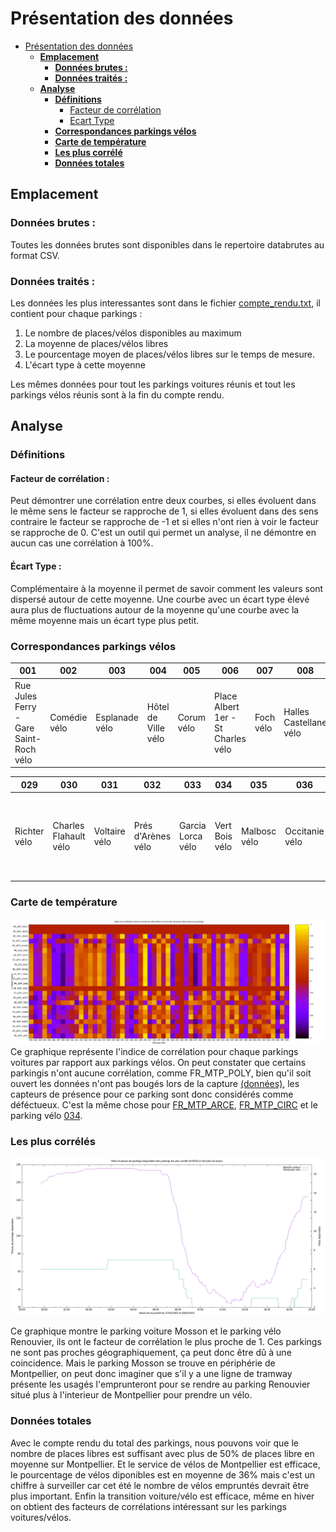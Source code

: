 # Présentation des données

- [Présentation des données](#présentation-des-données)
  - [**Emplacement**](#emplacement)
    - [**Données brutes :**](#données-brutes-)
    - [**Données traités :**](#données-traités-)
  - [**Analyse**](#analyse)
    - [**Définitions**](#définitions)
      - [Facteur de corrélation](#facteur-de-corrélation)
      - [Ecart Type](#ecart-type)
    - [**Correspondances parkings vélos**](#correspondances-parkings-vélos)
    - [**Carte de température**](#carte-de-température)
    - [**Les plus corrélé**](#les-plus-corrélé)
    - [**Données totales**](#données-totales)

## **Emplacement**
### **Données brutes :**
Toutes les données brutes sont disponibles dans le repertoire databrutes au format CSV.

### **Données traités :**
Les données les plus interessantes sont dans le fichier [compte_rendu.txt](https://raw.githubusercontent.com/ElouanFiore/SAE15_BRUALLA_FIORE/main/compte_rendu.txt), il contient pour chaque parkings :
1. Le nombre de places/vélos disponibles au maximum
2. La moyenne de places/vélos libres
3. Le pourcentage moyen de places/vélos libres sur le temps de mesure.
4. L'écart type à cette moyenne 

Les mêmes données pour tout les parkings voitures réunis et tout les parkings vélos réunis sont à la fin du compte rendu.

## **Analyse**
### **Définitions**
#### Facteur de corrélation :
Peut démontrer une corrélation entre deux courbes, si elles évoluent dans le même sens le facteur se rapproche de 1, si elles évoluent dans des sens contraire le facteur se rapproche de -1 et si elles n'ont rien à voir le facteur se rapproche de 0. C'est un outil qui permet un analyse, il ne démontre en aucun cas une corrélation à 100%.

#### Écart Type :
Complémentaire à la moyenne il permet de savoir comment les valeurs sont dispersé autour de cette moyenne. Une courbe avec un écart type élevé aura plus de fluctuations autour de la moyenne qu'une courbe avec la même moyenne mais un écart type plus petit.

### **Correspondances parkings vélos**
001|002|003|004|005|006|007|008|009|010|011|012|013|014|015|016|017|018|019|020|021|022|023|024|025|026|027|028
-|-|-|-|-|-|-|-|-|-|-|-|-|-|-|-|-|-|-|-|-|-|-|-|-|-|-|-
Rue Jules Ferry - Gare Saint-Roch vélo|Comédie vélo|Esplanade vélo|Hôtel de Ville vélo|Corum vélo|Place Albert 1er - St Charles vélo|Foch vélo|Halles Castellane vélo|Observatoire vélo|Rondelet vélo|Plan Cabanes vélo|Boutonnet vélo|Emile Combes vélo|Beaux-Arts vélo|Les Aubes vélo|Antigone centre vélo|Médiathèque Emile Zola vélo|Nombre d'Or vélo|Louis Blanc vélo|Gambetta vélo|Port Marianne vélo|Clemenceau vélo|Les Arceaux vélo|Cité Mion vélo|Nouveau Saint-Roch vélo|Renouvier vélo|Odysseum vélo|Saint-Denis vélo|

029|030|031|032|033|034|035|036|037|038|039|040|041|042|043|044|045|046|047|048|049|050|051|053|054|055|056|057|059
-|-|-|-|-|-|-|-|-|-|-|-|-|-|-|-|-|-|-|-|-|-|-|-|-|-|-|-|-
Richter vélo|Charles Flahault vélo|Voltaire vélo|Prés d'Arènes vélo|Garcia Lorca vélo|Vert Bois vélo|Malbosc vélo|Occitanie vélo|FacdesSciences vélo|Fac de Lettres vélo|Aiguelongue vélo|Jeu de Mail des Abbés vélo|Euromédecine vélo|Marie Caizergues vélo|Sabines vélo|Celleneuve vélo|Jardin de la Lironde vélo|Père Soulas vélo|Place Viala vélo|Hôtel du Département vélo|Tonnelles vélo|Parvis Jules Ferry - Gare Saint-Roch vélo|Pont de Lattes - Gare Saint-Roch vélo|Deux Ponts - Gare Saint-Roch vélo|Providence - Ovalie vélo|Pérols Etang de l'Or vélo|Albert 1er - Cathédrale vélo|Saint-Guilhem - Courreau vélo|Sud De France vélo

### **Carte de température**
![](https://raw.githubusercontent.com/ElouanFiore/SAE15_BRUALLA_FIORE/main/heatmap.png)
Ce graphique représente l'indice de corrélation pour chaque parkings voitures par rapport aux parkings vélos. On peut constater que certains parkingis n'ont aucune corrélation, comme FR_MTP_POLY, bien qu'il soit ouvert les données n'ont pas bougés lors de la capture [(données)](https://raw.githubusercontent.com/ElouanFiore/SAE15_BRUALLA_FIORE/main/databrutes/FR_MTP_POLY.csv), les capteurs de présence pour ce parking sont donc considérés comme déféctueux. C'est la même chose pour [FR_MTP_ARCE](https://raw.githubusercontent.com/ElouanFiore/SAE15_BRUALLA_FIORE/main/databrutes/FR_MTP_ARCE.csv), [FR_MTP_CIRC](https://raw.githubusercontent.com/ElouanFiore/SAE15_BRUALLA_FIORE/main/databrutes/FR_MTP_CIRC.csv) et le parking vélo [034](https://raw.githubusercontent.com/ElouanFiore/SAE15_BRUALLA_FIORE/main/databrutes/034.csv).

### **Les plus corrélés**
![](https://raw.githubusercontent.com/ElouanFiore/SAE15_BRUALLA_FIORE/main/graph.png)

Ce graphique montre le parking voiture Mosson et le parking vélo Renouvier, ils ont le facteur de corrélation le plus proche de 1. Ces parkings ne sont pas proches géographiquement, ça peut donc être dû à une coincidence. Mais le parking Mosson se trouve en périphérie de Montpellier, on peut donc imaginer que s'il y a une ligne de tramway présente les usagés l'emprunteront pour se rendre au parking Renouvier situé plus à l'interieur de Montpellier pour prendre un vélo.

### **Données totales**
Avec le compte rendu du total des parkings, nous pouvons voir que le nombre de places libres est suffisant avec plus de 50% de places libre en moyenne sur Montpellier. Et le service de vélos de Montpellier est efficace, le pourcentage de vélos diponibles est en moyenne de 36% mais c'est un chiffre à surveiller car cet été le nombre de vélos empruntés devrait être plus important. Enfin la transition voiture/vélo est efficace, même en hiver on obtient des facteurs de corrélations intéressant sur les parkings voitures/vélos.
